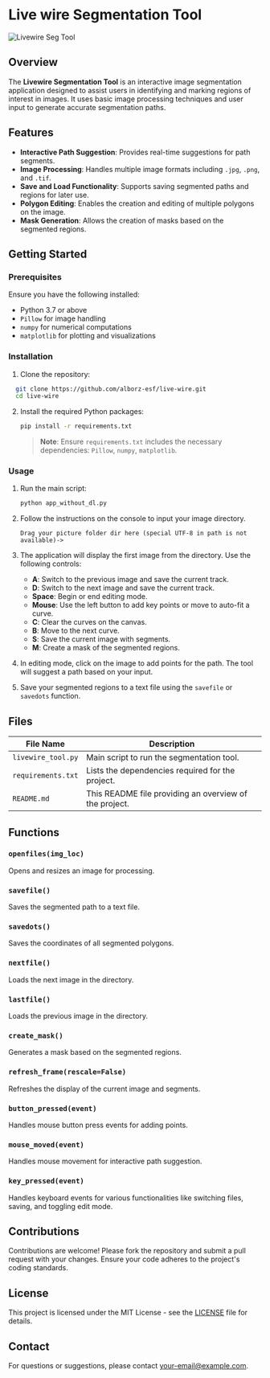 # Live wire Segmentation Tool

![Livewire Seg Tool](./1.png) <!-- Replace with your image URL -->

## Overview

The **Livewire Segmentation Tool** is an interactive image segmentation application designed to assist users in identifying and marking regions of interest in images. It uses basic image processing techniques and user input to generate accurate segmentation paths.

## Features

- **Interactive Path Suggestion**: Provides real-time suggestions for path segments.
- **Image Processing**: Handles multiple image formats including `.jpg`, `.png`, and `.tif`.
- **Save and Load Functionality**: Supports saving segmented paths and regions for later use.
- **Polygon Editing**: Enables the creation and editing of multiple polygons on the image.
- **Mask Generation**: Allows the creation of masks based on the segmented regions.

## Getting Started

### Prerequisites

Ensure you have the following installed:

- Python 3.7 or above
- `Pillow` for image handling
- `numpy` for numerical computations
- `matplotlib` for plotting and visualizations

### Installation

1. Clone the repository:

  ```bash
    git clone https://github.com/alborz-esf/live-wire.git
    cd live-wire
   ```

2. Install the required Python packages:

    ```bash
    pip install -r requirements.txt
    ```

    > **Note**: Ensure `requirements.txt` includes the necessary dependencies: `Pillow`, `numpy`, `matplotlib`.

### Usage

1. Run the main script:

    ```bash
    python app_without_dl.py
    ```

2. Follow the instructions on the console to input your image directory.

    ```plaintext
    Drag your picture folder dir here (special UTF-8 in path is not available)->
    ```

3. The application will display the first image from the directory. Use the following controls:

    - **A**: Switch to the previous image and save the current track.
    - **D**: Switch to the next image and save the current track.
    - **Space**: Begin or end editing mode.
    - **Mouse**: Use the left button to add key points or move to auto-fit a curve.
    - **C**: Clear the curves on the canvas.
    - **B**: Move to the next curve.
    - **S**: Save the current image with segments.
    - **M**: Create a mask of the segmented regions.

4. In editing mode, click on the image to add points for the path. The tool will suggest a path based on your input.

5. Save your segmented regions to a text file using the `savefile` or `savedots` function.

## Files

| File Name           | Description                                          |
| ------------------- | ---------------------------------------------------- |
| `livewire_tool.py`  | Main script to run the segmentation tool.            |
| `requirements.txt`  | Lists the dependencies required for the project.     |
| `README.md`         | This README file providing an overview of the project. |

## Functions

### `openfiles(img_loc)`

Opens and resizes an image for processing.

### `savefile()`

Saves the segmented path to a text file.

### `savedots()`

Saves the coordinates of all segmented polygons.

### `nextfile()`

Loads the next image in the directory.

### `lastfile()`

Loads the previous image in the directory.

### `create_mask()`

Generates a mask based on the segmented regions.

### `refresh_frame(rescale=False)`

Refreshes the display of the current image and segments.

### `button_pressed(event)`

Handles mouse button press events for adding points.

### `mouse_moved(event)`

Handles mouse movement for interactive path suggestion.

### `key_pressed(event)`

Handles keyboard events for various functionalities like switching files, saving, and toggling edit mode.

## Contributions

Contributions are welcome! Please fork the repository and submit a pull request with your changes. Ensure your code adheres to the project's coding standards.

## License

This project is licensed under the MIT License - see the [LICENSE](LICENSE) file for details.

## Contact

For questions or suggestions, please contact [your-email@example.com](mailto:your-email@example.com).

